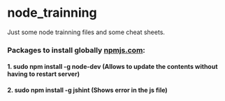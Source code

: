 # node_trainning

Just some node trainning files and some cheat sheets. 


### Packages to install globally [npmjs.com](https://npmjs.com): 

#### 1. sudo npm install -g node-dev (Allows to update the contents without having to restart server)
#### 2. sudo npm install -g jshint (Shows error in the js file)
